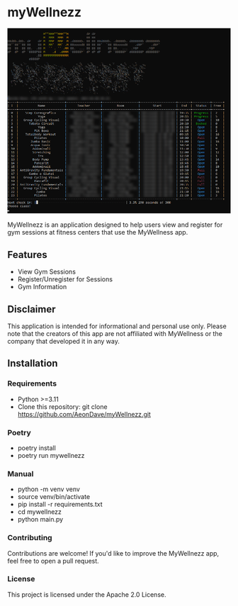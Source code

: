 
# myWellnezz

![Alt text](mw.png?raw=true "myWellnezz")

MyWellnezz is an application designed to help users view and register for gym sessions at fitness centers that use the MyWellness app.

## Features

* View Gym Sessions
* Register/Unregister for Sessions
* Gym Information

## Disclaimer

This application is intended for informational and personal use only.
Please note that the creators of this app are not affiliated with MyWellness or the company that developed it in any way.

## Installation

### Requirements

* Python >=3.11
* Clone this repository: git clone https://github.com/AeonDave/myWellnezz.git

### Poetry

* poetry install
* poetry run mywellnezz

### Manual

* python -m venv venv
* source venv/bin/activate
* pip install -r requirements.txt
* cd mywellnezz
* python main.py

### Contributing

Contributions are welcome! If you'd like to improve the MyWellnezz app, feel free to open a pull request.

### License

This project is licensed under the Apache 2.0 License.

